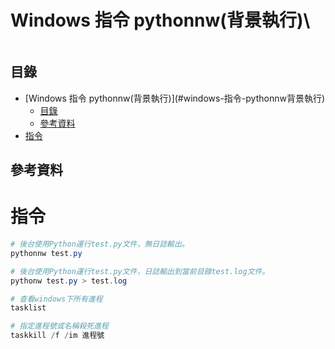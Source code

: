 # Windows 指令 pythonnw(背景執行)\

```
```

## 目錄

- [Windows 指令 pythonnw(背景執行)\](#windows-指令-pythonnw背景執行)
	- [目錄](#目錄)
	- [參考資料](#參考資料)
- [指令](#指令)

## 參考資料


# 指令

```PowerShell
# 後台使用Python運行test.py文件，無日誌輸出。
pythonnw test.py

# 後台使用Python運行test.py文件，日誌輸出到當前目錄test.log文件。
pythonw test.py > test.log

# 查看windows下所有進程
tasklist

# 指定進程號或名稱殺死進程
taskkill /f /im 進程號
```
